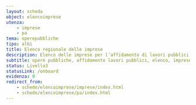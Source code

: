 ```yaml
---
layout: scheda
object: elencoimprese
utenza:
    - imprese
    - pa
tema: operepubbliche
tipo: albi
title: Elenco regionale delle imprese
description: Elenco delle imprese per l’affidamento di lavori pubblici di importo inferiore a un milione di euro
subtitle: opere pubbliche, affidamento lavori pubblici, elenco, imprese
status: Livello3
statusLink: /onboard
evidenza: 0
redirect_from:
    - schede/elencoimprese/imprese/index.html
    - schede/elencoimprese/pa/index.html
---
```

